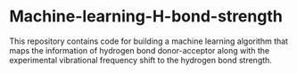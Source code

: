 # Machine-learning-H-bond-strength

This repository contains code for building a machine learning algorithm that maps the information of hydrogen bond donor-acceptor along with the experimental vibrational frequency shift to the hydrogen bond strength.
